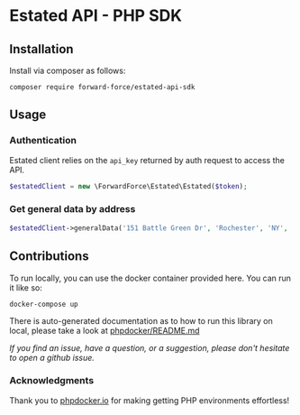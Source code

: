 # Estated API - PHP SDK

## Installation

Install via composer as follows:
```
composer require forward-force/estated-api-sdk
```

## Usage

### Authentication

Estated client relies on the `api_key` returned by auth request to
access the API.

```php
$estatedClient = new \ForwardForce\Estated\Estated($token);
```

### Get general data by address

```php
$estatedClient->generalData('151 Battle Green Dr', 'Rochester', 'NY', '14624');
```

## Contributions

To run locally, you can use the docker container provided here. You can run it like so:

```
docker-compose up
```
There is auto-generated documentation as to how to run this library on local, please  take a look at [phpdocker/README.md](phpdocker/README.md)

*If you find an issue, have a question, or a suggestion, please don't hesitate to open a github issue.*

### Acknowledgments

Thank you to [phpdocker.io](https://phpdocker.io) for making getting PHP environments effortless! 
